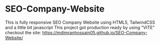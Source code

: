 # SEO-Company-Website
This is fully responsive SEO Company Website using HTML5, TailwindCSS and a little bit javascript
This project got production ready by using "VITE"
checkout the site: https://mdimranhossain05.github.io/SEO-Company-Website/
